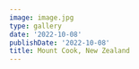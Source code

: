 ```yaml
---
image: image.jpg
type: gallery
date: '2022-10-08'
publishDate: '2022-10-08'
title: Mount Cook, New Zealand
---
```

